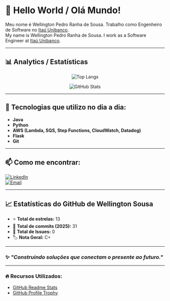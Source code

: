 # 👋 Hello World / Olá Mundo!

Meu nome é Wellington Pedro Ranha de Sousa. Trabalho como Engenheiro de Software no [Itaú Unibanco](https://www.itau.com.br).  
My name is Wellington Pedro Ranha de Sousa. I work as a Software Engineer at [Itaú Unibanco](https://www.itau.com.br).

---

## 📊 **Analytics / Estatísticas**  
<div align="center">

![Top Langs](https://github-readme-stats.vercel.app/api/top-langs/?username=wprsousa&layout=compact&langs_count=6&theme=radical)

![GitHub Stats](https://github-readme-stats.vercel.app/api?username=wprsousa&show_icons=true&count_private=true&theme=radical)

</div>

---

## 🚀 **Tecnologias que utilizo no dia a dia:**  
- **Java**  
- **Python**  
- **AWS (Lambda, SQS, Step Functions, CloudWatch, Datadog)**  
- **Flask**  
- **Git**  

---

## 📫 **Como me encontrar:**  
[![LinkedIn](https://img.shields.io/badge/-LinkedIn-blue?style=flat-square&logo=Linkedin&logoColor=white&link=https://www.linkedin.com/in/wprsousa/)](https://www.linkedin.com/in/wprsousa/)  
[![Email](https://img.shields.io/badge/-Email-c14438?style=flat-square&logo=Gmail&logoColor=white&link=mailto:wprsousa@gmail.com)](mailto:wprsousa@gmail.com)  

---

## 📈 **Estatísticas do GitHub de Wellington Sousa**  
- ⭐ **Total de estrelas:** 13  
- 🔄 **Total de commits (2025):** 31  
- 🐞 **Total de Issues:** 0  
- 🏷️ **Nota Geral:** C+  

---

### ✨ *"Construindo soluções que conectam o presente ao futuro."*  

---

### 🔥 **Recursos Utilizados:**  
- [GitHub Readme Stats](https://github.com/anuraghazra/github-readme-stats)  
- [GitHub Profile Trophy](https://github.com/ryo-ma/github-profile-trophy)  
